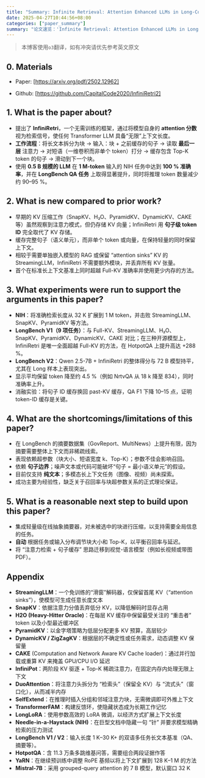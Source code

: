 ```yaml
---
title: "Summary: Infinite Retrieval: Attention Enhanced LLMs in Long-Context Processing"
date: 2025-04-27T10:44:56+08:00
categories: ["paper_summary"]
summary: "论文速览：'Infinite Retrieval: Attention Enhanced LLMs in Long-Context Processing'"
---
```


> 本博客使用`o3`翻译，如有冲突请优先参考英文原文

## 0. Materials

- Paper: [https://arxiv.org/pdf/2502.12962]

- Github: [https://github.com/CapitalCode2020/InfiniRetri2]

## 1. What is the paper about?

- 提出了 **InfiniRetri**，一个无需训练的框架，通过将模型自身的 **attention 分数** 视为检索信号，使任何 Transformer LLM 具备“无限”上下文长度。  
- **工作流程**：将长文本拆分为块 → 输入：块 + 之前缓存的句子 → 读取 **最后一层** 注意力 → 对短语（一维卷积而非单个 token）打分 → 缓存包含 Top-K token 的句子 → 滑动到下一个块。  
- 使用 **0.5 B 规模的 LLM** 在 **1 M-token** 输入的 NIH 任务中达到 **100 % 准确率**，并在 **LongBench QA 任务** 上取得显著提升，同时将推理 token 数量减少约 90–95 %。  

## 2. What is new compared to prior work?

- 早期的 KV 压缩工作（SnapKV、H₂O、PyramidKV、DynamicKV、CAKE 等）虽然观察到注意力模式，但仍存储 KV 向量；InfiniRetri 用 **句子级 token ID** 完全取代了 KV 存储。  
- 缓存完整句子（语义单元），而非单个 token 或向量，在保持轻量的同时保留上下文。  
- 相较于需要单独嵌入模型的 RAG 或保留 “attention sinks” KV 的 StreamingLLM，InfiniRetri 不需要额外模块，并丢弃所有 KV 张量。  
- 首个在标准长上下文基准上同时超越 Full-KV 准确率并使用更少内存的方法。  

## 3. What experiments were run to support the arguments in this paper?

- **NIH**：将准确检索长度从 32 K 扩展到 1 M token，并击败 StreamingLLM、SnapKV、PyramidKV 等方法。  
- **LongBench V1（9 项任务）**：与 Full-KV、StreamingLLM、H₂O、SnapKV、PyramidKV、DynamicKV、CAKE 对比；在三种开源模型上，InfiniRetri 是唯一全面超越 Full-KV 的方法，在 HotpotQA 上提升高达 +288 %。  
- **LongBench V2**：Qwen 2.5-7B + InfiniRetri 的整体得分与 72 B 模型持平，尤其在 Long 样本上表现突出。  
- 显示平均保留 token 降至约 4.5 %（例如 NrtvQA 从 18 k 降至 834），同时准确率上升。  
- 消融实验：将句子 ID 缓存换回 past-KV 缓存，QA F1 下降 10–15 点，证明 token-ID 缓存是关键。  

## 4. What are the shortcomings/limitations of this paper?

- 在 LongBench 的摘要数据集（GovReport、MultiNews）上提升有限，因为摘要需要整体上下文而非稀疏线索。  
- 表现依赖超参数（块大小、短语宽度 k、Top-K）；参数不佳会影响召回。  
- 依赖 **句子边界**；噪声文本或代码可能破坏“句子 = 最小语义单元”的假设。  
- 目前仅支持 **纯文本**；多模态长上下文任务（图像、视频）尚未探索。  
- 成功主要为经验性，缺乏关于召回率与块超参数关系的正式理论保证。  

## 5. What is a reasonable next step to build upon this paper?

- 集成轻量级在线抽象摘要器，对未被选中的块进行压缩，以支持需要全局信息的任务。  
- **自动** 根据任务或输入分布调节块大小和 Top-K，以平衡召回率与延迟。  
- 将 “注意力检索 + 句子缓存” 思路迁移到视觉-语言模型（例如长视频或带图 PDF）。  

## Appendix

- **StreamingLLM**：一个免训练的“滑窗”解码器，仅保留首尾 KV（“attention sinks”），使模型可生成任意长度文本
- **SnapKV**：依据注意力分值丢弃低分 KV，以降低解码时显存占用
- **H2O (Heavy-Hitter Oracle)**：在每层 KV 缓存中保留最受关注的 “重击者” token 以及小型最近缓冲区
- **PyramidKV**：以金字塔策略为低层分配更多 KV 预算，高层较少
- **DynamicKV / ZigZagKV**：根据层的不确定性或任务需求，动态调整 KV 保留量
- **CAKE** (Computation and Network Aware KV Cache loader)：通过并行加载或重算 KV 来掩盖 GPU/CPU I/O 延迟
- **InfiniPot**：两阶段 KV 驱逐 + Top-K 稀疏注意力，在固定内存内处理无限上下文
- **DuoAttention**：将注意力头拆分为 “检索头”（保留全 KV）与 “流式头”（窗口化），从而减半内存
- **SelfExtend**：在推理时插入分组和邻域注意力块，无需微调即可外推上下文
- **TransformerFAM**：构建反馈环，使隐藏状态成为长期工作记忆
- **LongLoRA**：使用参数高效的 LoRA 微调，以经济方式扩展上下文长度
- **Needle-in-a-Haystack (NIH)**：在巨型文档中隐藏一句 “针” 并要求模型精确检索的压力测试
- **LongBench V1 / V2**：输入长度 1 K–30 K+ 的双语多任务长文本基准（QA、摘要等）。  
- **HotpotQA**：含 11.3 万条多跳维基问答，需要组合两段证据作答
- **YaRN**：在继续预训练中调整 RoPE 基频以将上下文扩展到 128 K–1 M 的方法
- **Mistral-7B**：采用 grouped-query attention 的 7 B 模型，默认窗口 32 K
